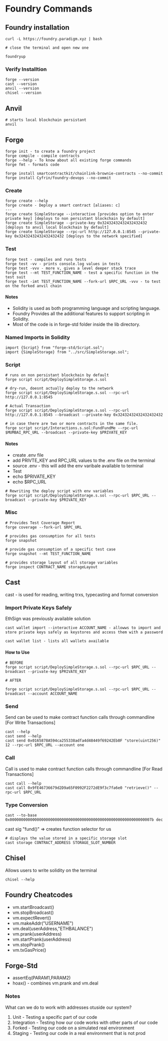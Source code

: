# Foundry Commands

## Foundry installation

```
curl -L https://foundry.paradigm.xyz | bash

# close the terminal and open new one

foundryup

```

### Verify Installtion

```
forge --version
cast --version
anvil --version
chisel --version
```

## Anvil

```
# starts local blockchain persistant
anvil
```

## Forge

```
forge init - to create a foundry project
forge compile - compile contracts
forge --help - To know about all existing forge commands
forge fmt - formats code
```

```
forge install smartcontractkit/chainlink-brownie-contracts --no-commit
forge install Cyfrin/foundry-devops --no-commit
```

### Create

```
forge create --help
forge create - Deploy a smart contract [aliases: c]
---
forge create SimpleStorage --interactive [provides option to enter private key] [deploys to non persistant blockchain by default]
forge create SimpleStorage --private-key 0x32432432432432432432 [deploys to anvil local blockchain by default]
forge create SimpleStorage --rpc-url http://127.0.0.1:8545 --private-key 0x32432432432432432432 [deploys to the network specified]
```

### Test

```
forge test - compiles and runs tests
forge test -vv - prints console.log values in tests
forge test -vvv - more v, gives a level deeper stack trace
forge test --mt TEST_FUNCTION_NAME - test a specific function in the test suit
forge test -imt TEST_FUNCTION_NAME --fork-url $RPC_URL -vvv - to test on the forked anvil chain

```

#### Notes

-   Solidity is used as both programming language and scripting language.
-   Foundry Provides all the additional features to support scripting in Solidity.
-   Most of the code is in forge-std folder inside the lib directory.

### Named Imports in Solidity

```
import {Script} from "forge-std/Script.sol";
import {SimpleStorage} from "../src/SimpleStorage.sol";
```

### Script

```
# runs on non persistant blockchain by default
forge script script/DeploySimpleStorage.s.sol

# dry-run, doesnt actually deploy to the network
forge script script/DeploySimpleStorage.s.sol --rpc-url http://127.0.0.1:8545

# Actual Transaction
forge script script/DeploySimpleStorage.s.sol --rpc-url http://127.0.0.1:8545 --broadcast --private-key 0x32432432432432432432

# in case there are two or more contracts in the same file.
forge script script/Interactions.s.sol:FundFundMe --rpc-url $MUMBAI_RPC_URL --broadcast --private-key $PRIVATE_KEY

```

#### Notes

-   create .env file
-   add PRIVTE_KEY and RPC_URL values to the .env file on the terminal
-   source .env - this will add the env varibale available to terminal
-   Test
-   echo $PRIVATE_KEY
-   echo $RPC_URL

```
# Rewriting the deploy script with env variables
forge script script/DeploySimpleStorage.s.sol --rpc-url $RPC_URL --broadcast --private-key $PRIVATE_KEY
```

### Misc

```
# Provides Test Coverage Report
forge coverage --fork-url $RPC_URL

# provides gas consumption for all tests
forge snapshot

# provide gas consumption of a specific test case
forge snapshot --mt TEST_FUNCTION_NAME

# provides storage layout of all storage variables
forge inspect CONTRACT_NAME storageLayout

```

## Cast

cast - is used for reading, writing trxs, typecasting and format conversion

### Import Private Keys Safely

EthSign was previously available solution

```
cast wallet import --interactive ACCOUNT_NAME - allowws to import and store private keys safely as keystores and access them with a password

cast wallet list - lists all wallets available
```

#### How to Use

```
# BEFORE
forge script script/DeploySimpleStorage.s.sol --rpc-url $RPC_URL --broadcast --private-key $PRIVATE_KEY

# AFTER

forge script script/DeploySimpleStorage.s.sol --rpc-url $RPC_URL --broadcast --account ACCOUNT_NAME
```

### Send

Send can be used to make contract function calls through commandline [For Write Transactions]

```
cast --help
cast send --help
cast send 0x0165878A594ca255338adfa4d48449f69242Eb8F "store(uint256)" 12 --rpc-url $RPC_URL --account one
```

### Call

Call is used to make contract function calls through commandline [For Read Transactions]

```
cast call --help
cast call 0x9fE46736679d2D9a65F0992F2272dE9f3c7fa6e0 "retrieve()" --rpc-url $RPC_URL
```

### Type Conversion

```
cast --to-base 0x000000000000000000000000000000000000000000000000000000000000007b dec
```

cast sig "fund()" => creates function selector for us

```
# displays the value stored in a specific storage slot
cast storage CONTRACT_ADDRESS STORAGE_SLOT_NUMBER

```

## Chisel

Allows users to write solidity on the terminal

```
chisel --help
```

## Foundry Cheatcodes

-   vm.startBroadcast()
-   vm.stopBroadcast()
-   vm.expectRevert()
-   vm.makeAddr("USERNAME")
-   vm.deal(userAddress,"ETHBALANCE")
-   vm.prank(userAddress)
-   vm.startPrank(userAddress)
-   vm.stopPrank()
-   vm.txGasPrice()

## Forge-Std

-   assertEq(PARAM1,PARAM2)
-   hoax() - combines vm.prank and vm.deal

### Notes

What can we do to work with addresses otuside our system?

1. Unit - Testing a specific part of our code
2. Integration - Testing how our code works with other parts of our code
3. Forked - Testing our code on a simulated real environment
4. Staging - Testing our code in a real environment that is not prod
